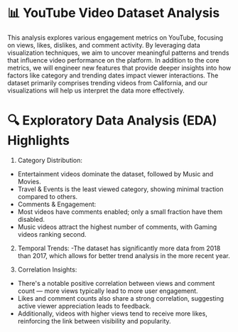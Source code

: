 # 📊 YouTube Video Dataset Analysis
This analysis explores various engagement metrics on YouTube, focusing on views, likes, dislikes, and comment activity. By leveraging data visualization techniques, we aim to uncover meaningful patterns and trends that influence video performance on the platform.
In addition to the core metrics, we will engineer new features that provide deeper insights into how factors like category and trending dates impact viewer interactions. The dataset primarily comprises trending videos from California, and our visualizations will help us interpret the data more effectively.

# 🔍 Exploratory Data Analysis (EDA) Highlights
1. Category Distribution:
- Entertainment videos dominate the dataset, followed by Music and Movies.
- Travel & Events is the least viewed category, showing minimal traction compared to others.
- Comments & Engagement:
- Most videos have comments enabled; only a small fraction have them disabled.
- Music videos attract the highest number of comments, with Gaming videos ranking second.

2. Temporal Trends:
-The dataset has significantly more data from 2018 than 2017, which allows for better trend analysis in the more recent year.

3. Correlation Insights:
- There's a notable positive correlation between views and comment count — more views typically lead to more user engagement.
- Likes and comment counts also share a strong correlation, suggesting active viewer appreciation leads to feedback.
- Additionally, videos with higher views tend to receive more likes, reinforcing the link between visibility and popularity.
